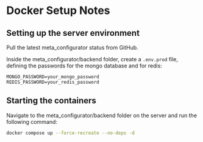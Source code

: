 # Docker Setup Notes

## Setting up the server environment

Pull the latest meta_configurator status from GitHub.

Inside the meta_configurator/backend folder, create a `.env.prod` file, defining the passwords for the mongo database and for redis:

```
MONGO_PASSWORD=your_mongo_password
REDIS_PASSWORD=your_redis_password
```

## Starting the containers

Navigate to the meta_configurator/backend folder on the server and run the following command:

```bash
docker compose up --force-recreate --no-deps -d
```